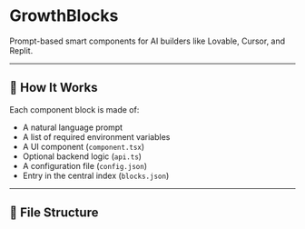 # GrowthBlocks

Prompt-based smart components for AI builders like Lovable, Cursor, and Replit.

---

## 🔧 How It Works

Each component block is made of:

- A natural language prompt
- A list of required environment variables
- A UI component (`component.tsx`)
- Optional backend logic (`api.ts`)
- A configuration file (`config.json`)
- Entry in the central index (`blocks.json`)

---

## 📁 File Structure

